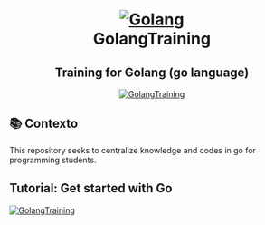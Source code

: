 <h1 align="center">
     <br>
     </a>
    <a href="https://golang.org/">
    <img alt="Golang" src="https://golang.org/lib/godoc/images/go-logo-blue.svg">
  </a>
  <br>
GolangTraining
</h1>
    <h2 align="center">
    Training for Golang (go language)
    </h2>
<p align="center">
  <a href="https://golang.org/">
    <img alt="GolangTraining" src="https://img.shields.io/badge/Golang Training-GO-blue">
     </a>
<br>
      
      

## 📚 Contexto
This repository seeks to centralize knowledge and codes in go for programming students.
## Tutorial: Get started with Go
<a href="https://golang.org/doc/tutorial/getting-started">
    <img alt="GolangTraining" src="https://img.shields.io/badge/Get started with Go-GO-green">
</a>

